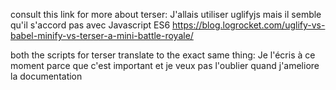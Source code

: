 consult this link for more about terser:
J'allais utiliser uglifyjs mais il semble qu'il s'accord pas avec Javascript ES6 
https://blog.logrocket.com/uglify-vs-babel-minify-vs-terser-a-mini-battle-royale/

both the scripts for terser translate to the exact same thing: Je l'écris à ce moment parce que c'est important et je veux pas l'oublier quand j'ameliore la documentation